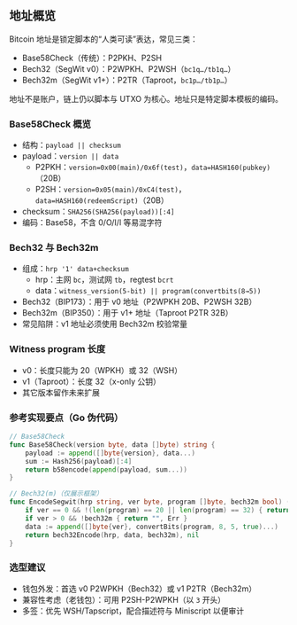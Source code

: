 ## 地址概览

Bitcoin 地址是锁定脚本的“人类可读”表达，常见三类：

- Base58Check（传统）：P2PKH、P2SH
- Bech32（SegWit v0）：P2WPKH、P2WSH（`bc1q…/tb1q…`）
- Bech32m（SegWit v1+）：P2TR（Taproot，`bc1p…/tb1p…`）

地址不是账户，链上仍以脚本与 UTXO 为核心。地址只是特定脚本模板的编码。

### Base58Check 概览

- 结构：`payload || checksum`
- payload：`version || data`
  - P2PKH：`version=0x00(main)/0x6f(test)`，`data=HASH160(pubkey)`（20B）
  - P2SH：`version=0x05(main)/0xC4(test)`，`data=HASH160(redeemScript)`（20B）
- checksum：`SHA256(SHA256(payload))[:4]`
- 编码：Base58，不含 0/O/I/l 等易混字符

### Bech32 与 Bech32m

- 组成：`hrp '1' data+checksum`
  - hrp：主网 `bc`，测试网 `tb`，regtest `bcrt`
  - data：`witness_version(5-bit) || program(convertbits(8→5))`
- Bech32（BIP173）：用于 v0 地址（P2WPKH 20B、P2WSH 32B）
- Bech32m（BIP350）：用于 v1+ 地址（Taproot P2TR 32B）
- 常见陷阱：v1 地址必须使用 Bech32m 校验常量

### Witness program 长度

- v0：长度只能为 20（WPKH）或 32（WSH）
- v1（Taproot）：长度 32（x-only 公钥）
- 其它版本留作未来扩展

### 参考实现要点（Go 伪代码）

```go
// Base58Check
func Base58Check(version byte, data []byte) string {
    payload := append([]byte{version}, data...)
    sum := Hash256(payload)[:4]
    return b58encode(append(payload, sum...))
}

// Bech32(m)（仅展示框架）
func EncodeSegwit(hrp string, ver byte, program []byte, bech32m bool) (string, error) {
    if ver == 0 && !(len(program) == 20 || len(program) == 32) { return "", Err }
    if ver > 0 && !bech32m { return "", Err }
    data := append([]byte{ver}, convertBits(program, 8, 5, true)...)
    return bech32Encode(hrp, data, bech32m), nil
}
```

### 选型建议

- 钱包外发：首选 v0 P2WPKH（Bech32）或 v1 P2TR（Bech32m）
- 兼容性考虑（老钱包）：可用 P2SH-P2WPKH（以 `3` 开头）
- 多签：优先 WSH/Tapscript，配合描述符与 Miniscript 以便审计
